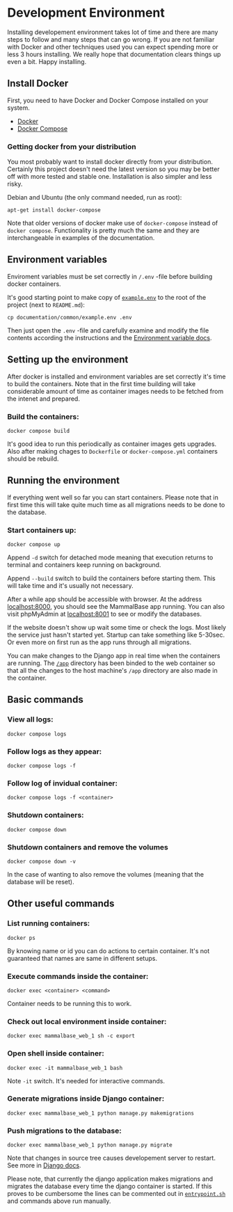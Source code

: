 # Development Environment

Installing developement environment takes lot of time and there are many
steps to follow and many steps that can go wrong. If you are not familiar
with Docker and other techniques used you can expect spending more or less 3
hours installing. We really hope that documentation clears things up even a
bit. Happy installing.


## Install Docker

First, you need to have Docker and Docker Compose installed on your system. 

- [Docker](https://docs.docker.com/get-docker/)
- [Docker Compose](https://docs.docker.com/compose/install/)


### Getting docker from your distribution

You most probably want to install docker directly from your distribution.
Certainly this project doesn't need the latest version so you may be better
off with more tested and stable one. Installation is also simpler and less
risky.

Debian and Ubuntu (the only command needed, run as root):
```
apt-get install docker-compose
```

Note that older versions of docker make use of `docker-compose` instead of
`docker compose`. Functionality is pretty much the same and they are
interchangeable in examples of the documentation.


## Environment variables

Enviroment variables must be set correctly in `/.env` -file before building
docker containers.

It's good starting point to make copy of [`example.env`](example.env) to the
root of the project (next to `README.md`):
```
cp documentation/common/example.env .env
```
Then just open the `.env` -file and carefully examine and modify the file
contents according the instructions and the
[Environment variable docs](environment_variables.md).


## Setting up the environment

After docker is installed and environment variables are set correctly it's
time to build the containers. Note that in the first time building will take
considerable amount of time as container images needs to be fetched from the
intenet and prepared.

### Build the containers:
```
docker compose build
```
It's good idea to run this periodically as container images gets upgrades.
Also after making chages to `Dockerfile` or `docker-compose.yml` containers
should be rebuild.


## Running the environment

If everything went well so far you can start containers. Please note that in
first time this will take quite much time as all migrations needs to be done
to the database.

### Start containers up:
```
docker compose up
```
Append `-d` switch for detached mode meaning that execution returns to
terminal and containers keep running on background.

Append `--build` switch to build the containers before starting them. This
will take time and it's usually not necessary.


After a while app should be accessible with browser. At the address
[localhost:8000](http://localhost:8000), you should see the MammalBase app
running. You can also visit phpMyAdmin at
[localhost:8001](http://localhost:8001) to see or modify the databases.

If the website doesn't show up wait some time or check the logs. Most likely
the service just hasn't started yet. Startup can take something like 5-30sec.
Or even more on first run as the app runs through all migrations.

You can make changes to the Django app in real time when the containers are
running. The [`/app`](../../app) directory has been binded to the web
container so that all the changes to the host machine's `/app`
directory are also made in the container.


## Basic commands

### View all logs:
```
docker compose logs
```


### Follow logs as they appear:
```
docker compose logs -f
```


### Follow log of invidual container:
```
docker compose logs -f <container> 
```


### Shutdown containers:
```
docker compose down
```


### Shutdown containers and remove the volumes
```
docker compose down -v
```
In the case of wanting to also remove the volumes (meaning that the database
will be reset).


## Other useful commands

### List running containers:

```
docker ps
```
By knowing name or id you can do actions to certain container. It's not
guaranteed that names are same in different setups.


### Execute commands inside the container:

```
docker exec <container> <command>
```
Container needs to be running this to work.


### Check out local environment inside container:
```
docker exec mammalbase_web_1 sh -c export
``` 


### Open shell inside container:
```
docker exec -it mammalbase_web_1 bash
```
Note `-it` switch. It's needed for interactive commands.


### Generate migrations inside Django container:
```
docker exec mammalbase_web_1 python manage.py makemigrations
```


### Push migrations to the database:
```
docker exec mammalbase_web_1 python manage.py migrate
```

Note that changes in source tree causes developement server to restart.
See more in [Django docs](https://docs.djangoproject.com/en/3.2/).

Please note, that currently the django application makes migrations and
migrates the database every time the django container is started. If this
proves to be cumbersome the lines can be commented out in
[`entrypoint.sh`](./../app/scripts/entrypoint.sh) and commands above run
manually.
